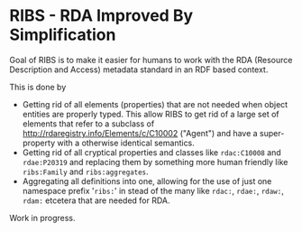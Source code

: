 # RIBS - RDA Improved By Simplification

Goal of RIBS is to make it easier for humans to work with the RDA (Resource Description and Access) metadata standard in an RDF based context.

This is done by

* Getting rid of all elements (properties) that are not needed when object entities are properly typed. This allow RIBS to get rid of a large set of elements that refer to a subclass of <http://rdaregistry.info/Elements/c/C10002> ("Agent") and have a super-property with a otherwise identical semantics.
* Getting rid of all cryptical properties and classes like `rdac:C10008` and `rdae:P20319` and replacing them by something more human friendly like `ribs:Family` and `ribs:aggregates`.
* Aggregating all definitions into one, allowing for the use of just one namespace prefix '`ribs:`' in stead of the many like `rdac:`, `rdae:`, `rdaw:`, `rdam:` etcetera that are needed for RDA. 



Work in progress.